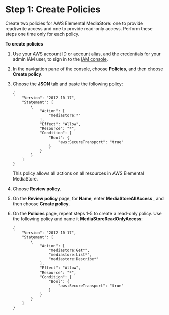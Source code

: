 # Step 1: Create Policies<a name="setting-up-IAM-users-create-nonadmin-policies"></a>

Create two policies for AWS Elemental MediaStore: one to provide read/write access and one to provide read\-only access\. Perform these steps one time only for each policy\.

**To create policies**

1. Use your AWS account ID or account alias, and the credentials for your admin IAM user, to sign in to the [IAM console](https://console.aws.amazon.com/iam)\.

1. In the navigation pane of the console, choose **Policies**, and then choose **Create policy**\.

1. Choose the **JSON** tab and paste the following policy:

   ```
   {
       "Version": "2012-10-17",
       "Statement": [
           {
               "Action": [
                   "mediastore:*"
               ],
               "Effect": "Allow",
               "Resource": "*",
               "Condition": {
                   "Bool": {
                       "aws:SecureTransport": "true"
                   }
               }
           }
       ]
   }
   ```

   This policy allows all actions on all resources in AWS Elemental MediaStore\.

1. Choose **Review policy**\.

1. On the **Review policy** page, for **Name**, enter **MediaStoreAllAccess** , and then choose **Create policy**\.

1. On the **Policies** page, repeat steps 1\-5 to create a read\-only policy\. Use the following policy and name it **MediaStoreReadOnlyAccess**:

   ```
   {
       "Version": "2012-10-17",
       "Statement": [
           {
               "Action": [
                   "mediastore:Get*",
                   "mediastore:List*",
                   "mediastore:Describe*"
               ],
               "Effect": "Allow",
               "Resource": "*",
               "Condition": {
                   "Bool": {
                       "aws:SecureTransport": "true"
                   }
               }
           }
       ]
   }
   ```